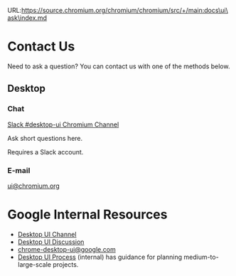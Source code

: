URL:https://source.chromium.org/chromium/chromium/src/+/main:docs\ui\ask\index.md
# Contact Us

Need to ask a question? You can contact us with one of the methods below.

## Desktop

### Chat

[Slack #desktop-ui Chromium Channel](https://chromium.slack.com/archives/CGL100B7H)

Ask short questions here.

Requires a Slack account.

### E-mail

[ui@chromium.org](mailto:ui@chromium.org)

# Google Internal Resources

* [Desktop UI Channel](https://chat.google.com/room/AAAA0vhHCUE)
* [Desktop UI Discussion](https://groups.google.com/a/google.com/forum/#!forum/chrome-desktop-ui)
* [chrome-desktop-ui@google.com](mailto:chrome-desktop-ui@google.com)
* [Desktop UI Process](http://go/cr-ui-process) (internal) has guidance for
  planning medium-to-large-scale projects.
